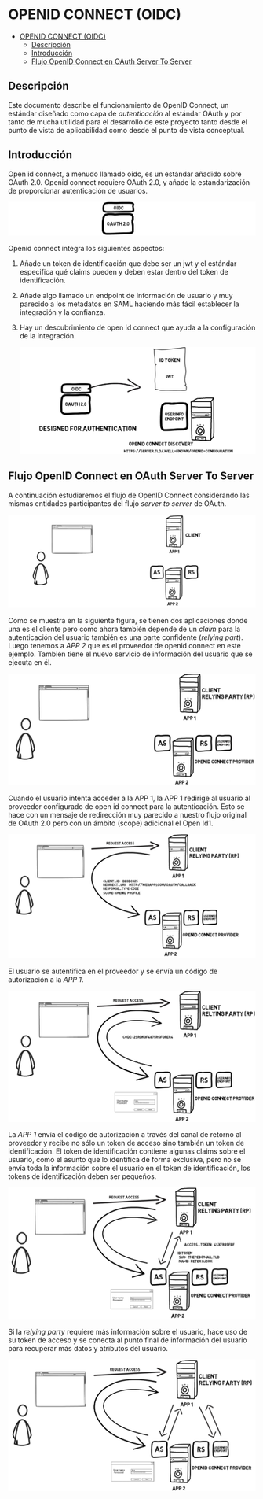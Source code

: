# OPENID CONNECT (OIDC)

- [OPENID CONNECT (OIDC)](#openid-connect-oidc)
  - [Descripción](#descripción)
  - [Introducción](#introducción)
  - [Flujo OpenID Connect en OAuth Server To Server](#flujo-openid-connect-en-oauth-server-to-server)

## Descripción

Este documento describe el funcionamiento de OpenID Connect, un estándar diseñado como capa de *autenticación* al estándar OAuth y por tanto de mucha utilidad para el desarrollo de este proyecto tanto desde el punto de vista de aplicabilidad como desde el punto de vista conceptual.

## Introducción

Open id connect, a menudo llamado oidc, es un estándar añadido sobre OAuth 2.0. Openid connect requiere OAuth 2.0, y añade la estandarización de proporcionar autenticación de usuarios.

   ![alt text](./img/openidc.png "Title")

Openid connect integra los siguientes aspectos:

1. Añade un token de identificación que debe ser un jwt y el estándar especifica qué claims pueden y deben estar dentro del token de identificación.
2. Añade algo llamado un endpoint de información de usuario y muy parecido a los metadatos en SAML haciendo más fácil establecer la integración y la confianza.
3. Hay un descubrimiento de open id connect que ayuda a la configuración de la integración.

   ![alt text](./img/openidc_2.png "Title")

## Flujo OpenID Connect en OAuth Server To Server

A continuación estudiaremos el flujo de OpenID Connect considerando las mismas entidades participantes del flujo *server to server* de OAuth.

   ![alt text](./img/server_to_server.png "Title")

Como se muestra en la siguiente figura, se tienen dos aplicaciones donde una es el cliente pero como ahora también depende de un *claim* para la autenticación del usuario también es una parte confidente (*relying part*). Luego tenemos a *APP 2* que es el proveedor de openid connect en este ejemplo. También tiene el nuevo servicio de información del usuario que se ejecuta en él.

   ![alt text](./img/openidc_3.png "Title")

Cuando el usuario intenta acceder a la APP 1, la APP 1 redirige al usuario al proveedor configurado de open id connect para la autenticación. Esto se hace con un mensaje de redirección muy parecido a nuestro flujo original de OAuth 2.0 pero con un ámbito (scope) adicional el Open Id1.

   ![alt text](./img/openidc_4.png "Title")

El usuario se autentifica en el proveedor y se envía un código de autorización a la *APP 1*.

   ![alt text](./img/openidc_5.png "Title")

La *APP 1* envía el código de autorización a través del canal de retorno al proveedor y recibe no sólo un token de acceso sino también un token de identificación. El token de identificación contiene algunas claims sobre el usuario, como el asunto que lo identifica de forma exclusiva, pero no se envía toda la información sobre el usuario en el token de identificación, los tokens de identificación deben ser pequeños.

   ![alt text](./img/openidc_6.png "Title")

Si la *relying party* requiere más información sobre el usuario, hace uso de su token de acceso y se conecta al punto final de información del usuario para recuperar más datos y atributos del usuario.

   ![alt text](./img/openidc_7.png "Title")